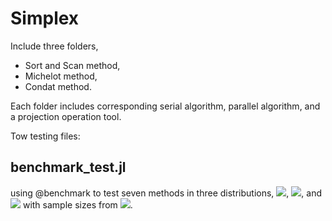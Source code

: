 # Simplex
Include three folders,
- Sort and Scan method,
- Michelot method,
- Condat method.

Each folder includes corresponding serial algorithm, parallel algorithm, and a projection operation tool.

Tow testing files:
## benchmark_test.jl
using @benchmark to test seven methods in three distributions, <img src="https://render.githubusercontent.com/render/math?math=\large U[0,1]">, <img src="https://render.githubusercontent.com/render/math?math=\large N[0,1]">, and <img src="https://render.githubusercontent.com/render/math?math=\large N[0,10^{-3}]"> with sample sizes from <img src="https://render.githubusercontent.com/render/math?math=\large n=10^5,5\times 10^5,...,10^8">.
